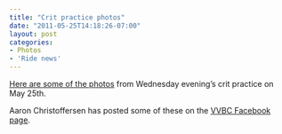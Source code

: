 ```yaml
---
title: "Crit practice photos"
date: "2011-05-25T14:18:26-07:00"
layout: post
categories:
- Photos
- 'Ride news'
---
```


[Here are some of the photos](https://www.dropbox.com/sh/aet2cl7n5m5tugo/AAD4MUe6TDIaDgaqdkqcPxI5a?dl=0) from Wednesday evening’s crit practice on May 25th.

Aaron Christoffersen has posted some of these on the [VVBC Facebook page](http://www.facebook.com/media/set/?set=oa.10150192650593843).